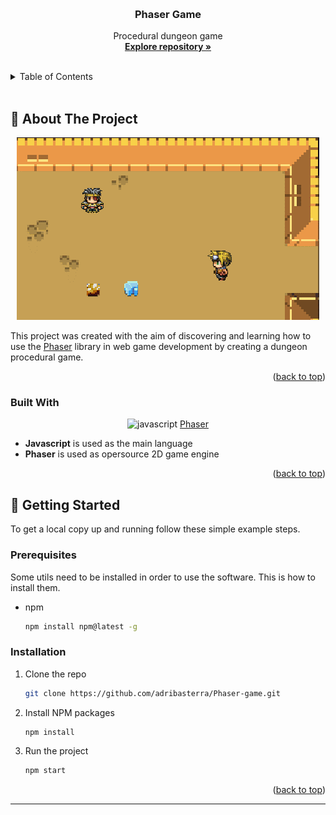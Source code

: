 <a name="readme-top"></a>

<!-- PROJECT LOGO -->
<br />
<div align="center">
  <a href="https://github.com/adribasterra/Phaser-game">
    <!-- <img src="./public/Chazz_Logo.svg" alt="Logo" height="40"> -->
  </a>

<h3 align="center"><strong>Phaser Game</strong></h3>

  <p align="center">
    Procedural dungeon game
    <br />
    <a href="https://github.com/adribasterra/Phaser-game"><strong>Explore repository »</strong></a>
    <br />
    <br />
  </p>
</div>

<!-- TABLE OF CONTENTS -->
<details>
  <summary>Table of Contents</summary>
  <ol>
    <li>
      <a href="#about-the-project">About The Project</a>
      <ul>
        <li><a href="#built-with">Built With</a></li>
      </ul>
    </li>
    <li>
      <a href="#getting-started">Getting Started</a>
      <ul>
        <li><a href="#prerequisites">Prerequisites</a></li>
        <li><a href="#installation">Installation</a></li>
      </ul>
    </li>
  </ol>
</details>

<br>

<!-- ABOUT THE PROJECT -->

## 📌 About The Project

<div align="center">

![Player screenshot][product-screenshot]

</div>

This project was created with the aim of discovering and learning how to use the [Phaser](https://phaser.io/) library in web game development by creating a dungeon procedural game.

<p align="right">(<a href="#readme-top">back to top</a>)</p>

### Built With

<div align="center">

![javascript]
[Phaser](https://phaser.io/)

</div>

- **Javascript** is used as the main language
- **Phaser** is used as opersource 2D game engine

<p align="right">(<a href="#readme-top">back to top</a>)</p>

<!-- GETTING STARTED -->

## 🔭 Getting Started

To get a local copy up and running follow these simple example steps.

### Prerequisites

Some utils need to be installed in order to use the software. This is how to install them.

- npm
  ```sh
  npm install npm@latest -g
  ```

### Installation

1. Clone the repo
   ```sh
   git clone https://github.com/adribasterra/Phaser-game.git
   ```
2. Install NPM packages
   ```sh
   npm install
   ```
3. Run the project
   ```sh
   npm start
   ```

<p align="right">(<a href="#readme-top">back to top</a>)</p>

---

<!-- MARKDOWN LINKS & IMAGES -->

[product-screenshot]: assets/player.png
[javascript]: https://img.shields.io/badge/JavaScript-323330?style=for-the-badge&logo=javascript&logoColor=F7DF1E
